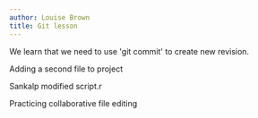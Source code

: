 ```yaml
---
author: Louise Brown
title: Git lesson
---
```


We learn that we need to use 'git commit'
to create new revision.

Adding a second file to project

Sankalp modified script.r

Practicing collaborative file editing

